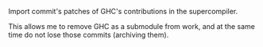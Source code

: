 
Import commit's patches of GHC's contributions in the supercompiler.

This allows me to remove GHC as a submodule from work,
and at the same time do not lose those commits (archiving them).
